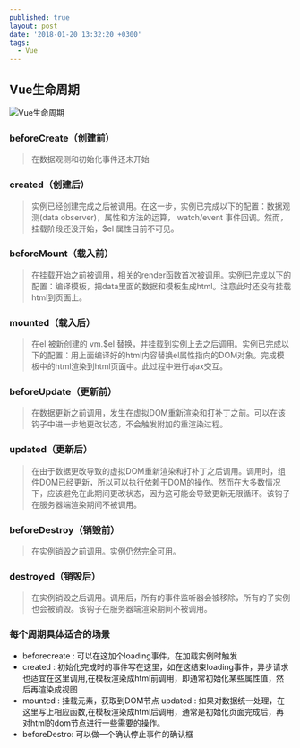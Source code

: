 ```yaml
---
published: true
layout: post
date: '2018-01-20 13:32:20 +0300'
tags:
  - Vue
---
```

## Vue生命周期

![Vue生命周期]({{site.baseurl}}/assets/img/demo/201910/2019-10-16_00002.jpg)


### beforeCreate（创建前） 
>在数据观测和初始化事件还未开始

### created（创建后） 
>实例已经创建完成之后被调用。在这一步，实例已完成以下的配置：数据观测(data observer)，属性和方法的运算， watch/event 事件回调。然而，挂载阶段还没开始，$el 属性目前不可见。

### beforeMount（载入前） 

>在挂载开始之前被调用，相关的render函数首次被调用。实例已完成以下的配置：编译模板，把data里面的数据和模板生成html。注意此时还没有挂载html到页面上。

### mounted（载入后） 

>在el 被新创建的 vm.$el 替换，并挂载到实例上去之后调用。实例已完成以下的配置：用上面编译好的html内容替换el属性指向的DOM对象。完成模板中的html渲染到html页面中。此过程中进行ajax交互。

### beforeUpdate（更新前） 

>在数据更新之前调用，发生在虚拟DOM重新渲染和打补丁之前。可以在该钩子中进一步地更改状态，不会触发附加的重渲染过程。

### updated（更新后） 

>在由于数据更改导致的虚拟DOM重新渲染和打补丁之后调用。调用时，组件DOM已经更新，所以可以执行依赖于DOM的操作。然而在大多数情况下，应该避免在此期间更改状态，因为这可能会导致更新无限循环。该钩子在服务器端渲染期间不被调用。

### beforeDestroy（销毁前） 

>在实例销毁之前调用。实例仍然完全可用。

### destroyed（销毁后） 

>在实例销毁之后调用。调用后，所有的事件监听器会被移除，所有的子实例也会被销毁。该钩子在服务器端渲染期间不被调用。


### 每个周期具体适合的场景

- beforecreate : 可以在这加个loading事件，在加载实例时触发
- created : 初始化完成时的事件写在这里，如在这结束loading事件，异步请求也适宜在这里调用,在模板渲染成html前调用，即通常初始化某些属性值，然后再渲染成视图
- mounted : 挂载元素，获取到DOM节点 updated : 如果对数据统一处理，在这里写上相应函数,在模板渲染成html后调用，通常是初始化页面完成后，再对html的dom节点进行一些需要的操作。
- beforeDestro: 可以做一个确认停止事件的确认框
